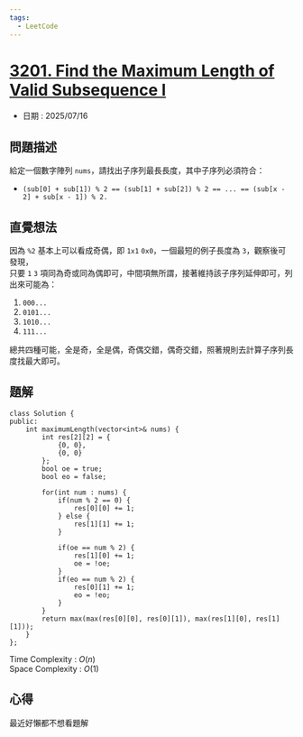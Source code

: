 ```yaml
---
tags:
  - LeetCode
---
```


# [3201. Find the Maximum Length of Valid Subsequence I](https://leetcode.com/problems/find-the-maximum-length-of-valid-subsequence-i/description/)  

+ 日期 : 2025/07/16  

## 問題描述  

給定一個數字陣列 `nums`，請找出子序列最長長度，其中子序列必須符合：  

+ `(sub[0] + sub[1]) % 2 == (sub[1] + sub[2]) % 2 == ... == (sub[x - 2] + sub[x - 1]) % 2.`  

## 直覺想法  

因為 `%2` 基本上可以看成奇偶，即 `1x1` `0x0`，一個最短的例子長度為 `3`，觀察後可發現，  
只要 `1` `3` 項同為奇或同為偶即可，中間項無所謂，接著維持該子序列延伸即可，列出來可能為：  

1. `000...`  
2. `0101...`  
3. `1010...`  
4. `111...`  

總共四種可能，全是奇，全是偶，奇偶交錯，偶奇交錯，照著規則去計算子序列長度找最大即可。  

## 題解  

```cpp=
class Solution {
public:
    int maximumLength(vector<int>& nums) {
        int res[2][2] = {
            {0, 0},
            {0, 0}
        };
        bool oe = true;
        bool eo = false;

        for(int num : nums) {
            if(num % 2 == 0) {
                res[0][0] += 1;
            } else {
                res[1][1] += 1;
            }

            if(oe == num % 2) {
                res[1][0] += 1;
                oe = !oe;
            }
            if(eo == num % 2) {
                res[0][1] += 1;
                eo = !eo;
            }
        }
        return max(max(res[0][0], res[0][1]), max(res[1][0], res[1][1]));
    }
};
```

Time Complexity : $O(n)$  
Space Complexity : $O(1)$  

## 心得  

最近好懶都不想看題解  
